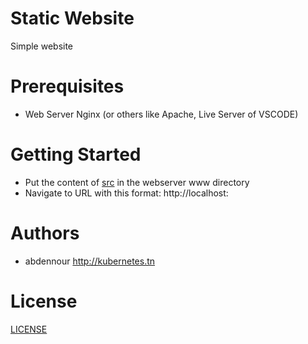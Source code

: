 # Static Website
Simple website

# Prerequisites

- Web Server Nginx (or others like Apache, Live Server of VSCODE)

# Getting Started

- Put the content of [src](src/) in the webserver www directory
- Navigate to URL with this format:  http://localhost:<port-web-server>


# Authors

- abdennour <http://kubernetes.tn>

# License

[LICENSE](LICENSE)

